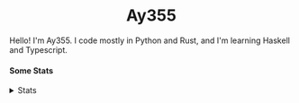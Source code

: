 <h1 align="center"><b>Ay355</b></h1>


Hello! I'm Ay355. I code mostly in Python and Rust, and I'm learning Haskell and Typescript.


#### Some Stats


<details>
<summary>Stats</summary>
<br>
 
<a href="https://github.com/Ay-355">
 <img align="center" src="https://github-readme-stats.vercel.app/api?username=Ay-355&theme=tokyonight&show_icons=true&count_private=true&hide_border=true" />
</a><a href="https://github.com/Ay-355">
  <img align="center" src="https://github-readme-stats.vercel.app/api/top-langs/?username=Ay-355&hide=toml,yaml,cmake&layout=compact&langs_count=8&theme=tokyonight&hide_border=true" />
</a>

 
&nbsp; <!-- Space character to put some space between the different stat types. -->

 
<!--START_SECTION:waka-->
**🐱 My GitHub Data** 

> 🏆 617 Contributions in the Year 2021
 > 
> 📦 1.6 kB Used in GitHub's Storage 
 > 
> 🚫 Not Opted to Hire
 > 
> 📜 15 Public Repositories 
 > 
> 🔑 3 Private Repositories  
 > 
**I'm a Night 🦉** 

```text
🌞 Morning    20 commits     █░░░░░░░░░░░░░░░░░░░░░░░░   6.73% 
🌆 Daytime    126 commits    ██████████░░░░░░░░░░░░░░░   42.42% 
🌃 Evening    144 commits    ████████████░░░░░░░░░░░░░   48.48% 
🌙 Night      7 commits      ░░░░░░░░░░░░░░░░░░░░░░░░░   2.36%

```
📅 **I'm Most Productive on Monday** 

```text
Monday       54 commits     ████░░░░░░░░░░░░░░░░░░░░░   18.18% 
Tuesday      35 commits     ███░░░░░░░░░░░░░░░░░░░░░░   11.78% 
Wednesday    32 commits     ██░░░░░░░░░░░░░░░░░░░░░░░   10.77% 
Thursday     48 commits     ████░░░░░░░░░░░░░░░░░░░░░   16.16% 
Friday       47 commits     ████░░░░░░░░░░░░░░░░░░░░░   15.82% 
Saturday     47 commits     ████░░░░░░░░░░░░░░░░░░░░░   15.82% 
Sunday       34 commits     ██░░░░░░░░░░░░░░░░░░░░░░░   11.45%

```


📊 **This Week I Spent My Time On** 

```text
💬 Programming Languages: 
Python                   2 hrs 14 mins       ████████████████░░░░░░░░░   64.08% 
Lua                      42 mins             █████░░░░░░░░░░░░░░░░░░░░   20.04% 
Text                     14 mins             █░░░░░░░░░░░░░░░░░░░░░░░░   7.14% 
Rust                     13 mins             █░░░░░░░░░░░░░░░░░░░░░░░░   6.41% 
PowerShell               3 mins              ░░░░░░░░░░░░░░░░░░░░░░░░░   1.5%

🔥 Editors: 
Neovim                   3 hrs 19 mins       ███████████████████████░░   95.02% 
VS Code                  5 mins              ░░░░░░░░░░░░░░░░░░░░░░░░░   2.75% 
Notepad++                4 mins              ░░░░░░░░░░░░░░░░░░░░░░░░░   2.23%

🐱‍💻 Projects: 
schoolwork               2 hrs 13 mins       ████████████████░░░░░░░░░   63.61% 
nvim                     42 mins             █████░░░░░░░░░░░░░░░░░░░░   20.04% 
aoc-2021                 20 mins             ██░░░░░░░░░░░░░░░░░░░░░░░   9.86% 
Unknown Project          8 mins              █░░░░░░░░░░░░░░░░░░░░░░░░   3.82% 
nvim-tree.lua            5 mins              ░░░░░░░░░░░░░░░░░░░░░░░░░   2.68%

💻 Operating System: 
Windows                  3 hrs 29 mins       █████████████████████████   100.0%

```

**I Mostly Code in Python** 

```text
Python                   8 repos             ██████████████████░░░░░░░   72.73% 
HTML                     1 repo              ██░░░░░░░░░░░░░░░░░░░░░░░   9.09% 
C++                      1 repo              ██░░░░░░░░░░░░░░░░░░░░░░░   9.09% 
Rust                     1 repo              ██░░░░░░░░░░░░░░░░░░░░░░░   9.09%

```



 Last Updated on 11/12/2021
<!--END_SECTION:waka-->
</details>

